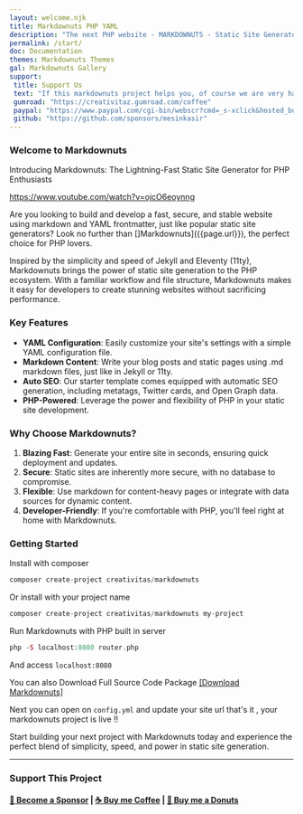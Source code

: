 ```yaml
---
layout: welcome.njk
title: Markdownuts PHP YAML
description: "The next PHP website - MARKDOWNUTS - Static Site Generator alternative run on PHP"
permalink: /start/
doc: Documentation
themes: Markdownuts Themes
gal: Markdownuts Gallery
support: 
 title: Support Us
 text: "If this markdownuts project helps you, of course we are very happy, and you can also support us by buying our developer team a cup of coffee !!"
 gumroad: "https://creativitaz.gumroad.com/coffee"
 paypal: "https://www.paypal.com/cgi-bin/webscr?cmd=_s-xclick&hosted_button_id=JVZVXBC4N9DAN"
 github: "https://github.com/sponsors/mesinkasir"
---
```

### Welcome to Markdownuts

Introducing Markdownuts: The Lightning-Fast Static Site Generator for PHP Enthusiasts

https://www.youtube.com/watch?v=ojcO6eoynng

Are you looking to build and develop a fast, secure, and stable website using markdown and YAML frontmatter, just like popular static site generators? Look no further than []Markdownuts]({{page.url}}), the perfect choice for PHP lovers.

Inspired by the simplicity and speed of Jekyll and Eleventy (11ty), Markdownuts brings the power of static site generation to the PHP ecosystem. With a familiar workflow and file structure, Markdownuts makes it easy for developers to create stunning websites without sacrificing performance.

### Key Features

- **YAML Configuration**: Easily customize your site's settings with a simple YAML configuration file.
- **Markdown Content**: Write your blog posts and static pages using .md markdown files, just like in Jekyll or 11ty.
- **Auto SEO**: Our starter template comes equipped with automatic SEO generation, including metatags, Twitter cards, and Open Graph data.
- **PHP-Powered**: Leverage the power and flexibility of PHP in your static site development.

### Why Choose Markdownuts?

1. **Blazing Fast**: Generate your entire site in seconds, ensuring quick deployment and updates.
2. **Secure**: Static sites are inherently more secure, with no database to compromise.
3. **Flexible**: Use markdown for content-heavy pages or integrate with data sources for dynamic content.
4. **Developer-Friendly**: If you're comfortable with PHP, you'll feel right at home with Markdownuts.

### Getting Started

Install with composer 

```php
composer create-project creativitas/markdownuts
```

Or install with your project name

```php
composer create-project creativitas/markdownuts my-project
```

Run Markdownuts with PHP built in server


```php
php -S localhost:8080 router.php
```

And access `localhost:8080`

You can also Download Full Source Code Package [[Download Markdownuts]](https://creativitaz.gumroad.com/l/markdownuts-starter)

Next you can open on `config.yml` and update your site url that's it , your markdownuts project is live !!

Start building your next project with Markdownuts today and experience the perfect blend of simplicity, speed, and power in static site generation.

----

### Support This Project

#### [🚀 Become a Sponsor](https://github.com/sponsors/mesinkasir) | [☕ Buy me Coffee](https://www.paypal.com/cgi-bin/webscr?cmd=_s-xclick&hosted_button_id=JVZVXBC4N9DAN) |  [🍩 Buy me a Donuts](https://creativitaz.gumroad.com/coffee)

